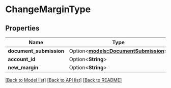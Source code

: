 # ChangeMarginType

## Properties

Name | Type | Description | Notes
------------ | ------------- | ------------- | -------------
**document_submission** | Option<[**models::DocumentSubmission**](DocumentSubmission.md)> |  | [optional]
**account_id** | Option<**String**> |  | [optional]
**new_margin** | Option<**String**> |  | [optional]

[[Back to Model list]](../README.md#documentation-for-models) [[Back to API list]](../README.md#documentation-for-api-endpoints) [[Back to README]](../README.md)
